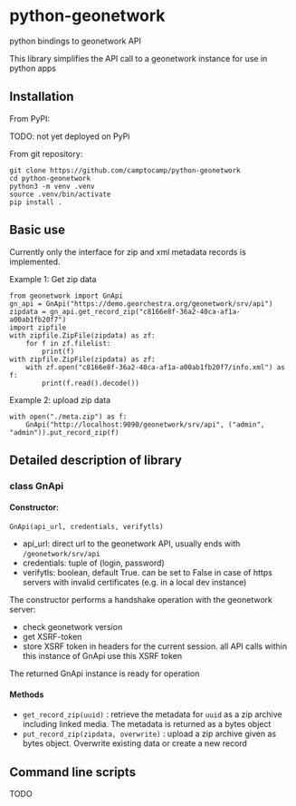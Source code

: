 # python-geonetwork
python bindings to geonetwork API

This library simplifies the API call to a geonetwork instance for use in python apps

## Installation

From PyPI:

TODO: not yet deployed on PyPi


From git repository:

```
git clone https://github.com/camptocamp/python-geonetwork
cd python-geonetwork
python3 -m venv .venv
source .venv/bin/activate
pip install .
```

## Basic use

Currently only the interface for zip and xml metadata records is implemented.

Example 1: Get zip data

```
from geonetwork import GnApi
gn_api = GnApi("https://demo.georchestra.org/geonetwork/srv/api")
zipdata = gn_api.get_record_zip("c8166e8f-36a2-40ca-af1a-a00ab1fb20f7")
import zipfile
with zipfile.ZipFile(zipdata) as zf:
    for f in zf.filelist:
        print(f)
with zipfile.ZipFile(zipdata) as zf:
    with zf.open("c8166e8f-36a2-40ca-af1a-a00ab1fb20f7/info.xml") as f:
        print(f.read().decode())
```

Example 2: upload zip data

```
with open("./meta.zip") as f:
    GnApi("http://localhost:9090/geonetwork/srv/api", ("admin", "admin")).put_record_zip(f)
```

## Detailed description of library

### class GnApi

#### Constructor:

```
GnApi(api_url, credentials, verifytls)
```

- api_url: direct url to the geonetwork API, usually ends with `/geonetwork/srv/api`
- credentials: tuple of (login, password)
- verifytls: boolean, default True. can be set to False in case of https servers with invalid certificates (e.g. in a local dev instance)

The constructor performs a handshake operation with the geonetwork server:
- check geonetwork version
- get XSRF-token
- store XSRF token in headers for the current session. all API calls within this instance of GnApi use this XSRF token

The returned GnApi instance is ready for operation

#### Methods

- `get_record_zip(uuid)` : retrieve the metadata for `uuid` as a zip archive including linked media. The metadata is returned as a bytes object
- `put_record_zip(zipdata, overwrite)` : upload a zip archive given as bytes object. Overwrite existing data or create a new record


## Command line scripts

TODO
